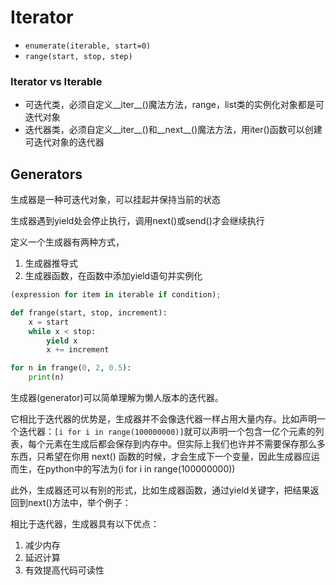 # Iterator

- `enumerate(iterable, start=0)`
- `range(start, stop, step)`

### Iterator vs Iterable

- 可迭代类，必须自定义__iter__()魔法方法，range，list类的实例化对象都是可迭代对象
- 迭代器类，必须自定义__iter__()和__next__()魔法方法，用iter()函数可以创建可迭代对象的迭代器

## Generators

生成器是一种可迭代对象，可以挂起并保持当前的状态

生成器遇到yield处会停止执行，调用next()或send()才会继续执行

定义一个生成器有两种方式，

1. 生成器推导式
2. 生成器函数，在函数中添加yield语句并实例化

```python
(expression for item in iterable if condition);

def frange(start, stop, increment):
    x = start
    while x < stop:
        yield x
        x += increment

for n in frange(0, 2, 0.5):
    print(n)
```

生成器(generator)可以简单理解为懒人版本的迭代器。

它相比于迭代器的优势是，生成器并不会像迭代器一样占用大量内存。比如声明一个迭代器：`[i for i in range(100000000)]`就可以声明一个包含一亿个元素的列表，每个元素在生成后都会保存到内存中。但实际上我们也许并不需要保存那么多东西，只希望在你用 next() 函数的时候，才会生成下一个变量，因此生成器应运而生，在python中的写法为(i for i in range(100000000))

此外，生成器还可以有别的形式，比如生成器函数，通过yield关键字，把结果返回到next()方法中，举个例子：

相比于迭代器，生成器具有以下优点：

1. 减少内存
2. 延迟计算
3. 有效提高代码可读性

